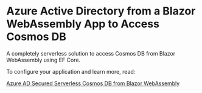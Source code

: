# Azure Active Directory from a Blazor WebAssembly App to Access Cosmos DB

A completely serverless solution to access Cosmos DB from Blazor WebAssembly using EF Core.

To configure your application and learn more, read:

[Azure AD Secured Serverless Cosmos DB from Blazor WebAssembly](https://blog.jeremylikness.com/blog/azure-ad-secured-serverless-cosmosdb-from-blazor-webassembly/)

